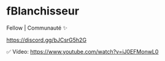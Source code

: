 # fBlanchisseur

Fellow | Communauté ✨

https://discord.gg/bJCsrG5h2G

✅ Vídeo: https://www.youtube.com/watch?v=iJ0EFMonwL0
